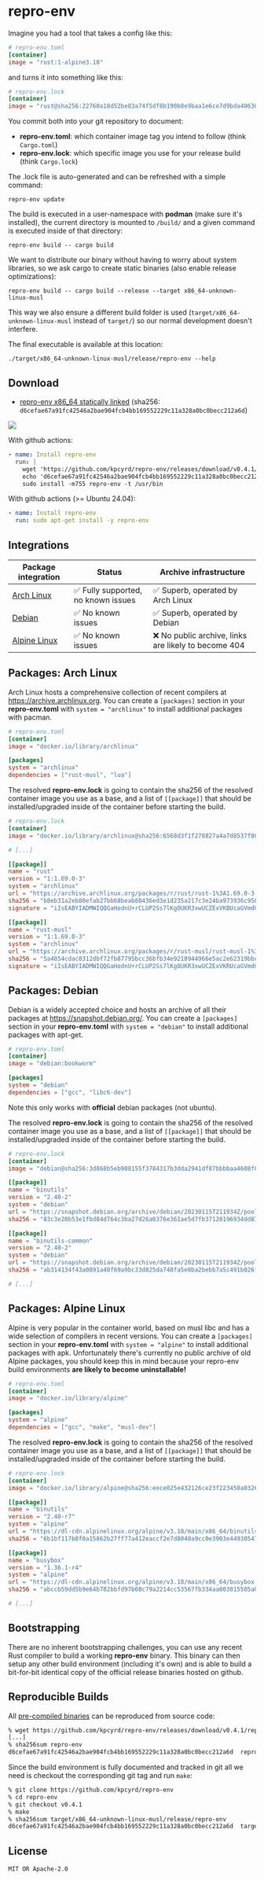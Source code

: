 # repro-env

Imagine you had a tool that takes a config like this:

```toml
# repro-env.toml
[container]
image = "rust:1-alpine3.18"
```

and turns it into something like this:

```toml
# repro-env.lock
[container]
image = "rust@sha256:22760a18d52be83a74f5df8b190b8e9baa1e6ce7d9bda40630acc8ba5328a2fd"
```

You commit both into your git repository to document:

- **repro-env.toml**: which container image tag you intend to follow (think `Cargo.toml`)
- **repro-env.lock**: which specific image you use for your release build (think `Cargo.lock`)

The .lock file is auto-generated and can be refreshed with a simple command:

```
repro-env update
```

The build is executed in a user-namespace with **podman** (make sure it's installed), the current directory is mounted to `/build/` and a given command is executed inside of that directory:

```
repro-env build -- cargo build
```

We want to distribute our binary without having to worry about system libraries, so we ask cargo to create static binaries (also enable release optimizations):

```
repro-env build -- cargo build --release --target x86_64-unknown-linux-musl
```

This way we also ensure a different build folder is used (`target/x86_64-unknown-linux-musl` instead of `target/`) so our normal development doesn't interfere.

The final executable is available at this location:

```
./target/x86_64-unknown-linux-musl/release/repro-env --help
```

## Download

- [repro-env x86_64 statically linked](https://github.com/kpcyrd/repro-env/releases/download/v0.4.1/repro-env) (sha256: `d6cefae67a91fc42546a2bae904fcb4bb169552229c11a328a0bc0becc212a6d`)

[![](https://repology.org/badge/vertical-allrepos/repro-env.svg)](https://repology.org/project/repro-env/versions)

With github actions:

```yaml
- name: Install repro-env
  run: |
    wget 'https://github.com/kpcyrd/repro-env/releases/download/v0.4.1/repro-env'
    echo 'd6cefae67a91fc42546a2bae904fcb4bb169552229c11a328a0bc0becc212a6d  repro-env' | sha256sum -c -
    sudo install -m755 repro-env -t /usr/bin
```

With github actions (>= Ubuntu 24.04):

```yaml
- name: Install repro-env
  run: sudo apt-get install -y repro-env
```

## Integrations

| Package integration                    | Status | Archive infrastructure |
| -------------------------------------- | ------ | ---------------------- |
| [Arch Linux](#packages-arch-linux)     | ✅ Fully supported, no known issues | ✅ Superb, operated by Arch Linux |
| [Debian](#packages-debian)             | ✅ No known issues | ✅ Superb, operated by Debian |
| [Alpine Linux](#packages-alpine-linux) | ✅ No known issues | ❌ No public archive, links are likely to become 404 |

## Packages: Arch Linux

Arch Linux hosts a comprehensive collection of recent compilers at https://archive.archlinux.org. You can create a `[packages]` section in your **repro-env.toml** with `system = "archlinux"` to install additional packages with pacman.

```toml
# repro-env.toml
[container]
image = "docker.io/library/archlinux"

[packages]
system = "archlinux"
dependencies = ["rust-musl", "lua"]
```

The resolved **repro-env.lock** is going to contain the sha256 of the resolved container image you use as a base, and a list of `[[package]]` that should be installed/upgraded inside of the container before starting the build.

```toml
# repro-env.lock
[container]
image = "docker.io/library/archlinux@sha256:6568d3f1f278827a4a7d8537f80c2ae36982829a0c6bccff4cec081774025472"

# [...]

[[package]]
name = "rust"
version = "1:1.69.0-3"
system = "archlinux"
url = "https://archive.archlinux.org/packages/r/rust/rust-1%3A1.69.0-3-x86_64.pkg.tar.zst"
sha256 = "b8eb31a2eb80efab27bb68beab80436ed3e1d235a217c3e24ba973936c95839e"
signature = "iIsEABYIADMWIQQGaHodnU+rCLUP2Ss7lKgOUKR3xwUCZExVKBUcaGVmdGlnQGFyY2hsaW51eC5vcmcACgkQO5SoDlCkd8fQkAD6AudRi2qP3WxSn38OOkSRSITciqRevPaVJgrz03JUBEAA/12h9z8dReD07Lqnltx9QTa3Cxppbv7VpJlTCQuavoMG"

[[package]]
name = "rust-musl"
version = "1:1.69.0-3"
system = "archlinux"
url = "https://archive.archlinux.org/packages/r/rust-musl/rust-musl-1%3A1.69.0-3-x86_64.pkg.tar.zst"
sha256 = "5a4854cdac8312dbf72fb87795bcc36bfb34e9218944966e5ac2e62319bbcf22"
signature = "iIsEABYIADMWIQQGaHodnU+rCLUP2Ss7lKgOUKR3xwUCZExVKRUcaGVmdGlnQGFyY2hsaW51eC5vcmcACgkQO5SoDlCkd8cCMQD/W59RkOVPZDXlnmyY27jW61GC86hXOkSLOKa7XMQtpBoBALSugCkG1clSo/EQDbnuS+UY3268HNBvz6mF6i/hhEsB"
```

## Packages: Debian

Debian is a widely accepted choice and hosts an archive of all their packages at https://snapshot.debian.org/. You can create a `[packages]` section in your **repro-env.toml** with `system = "debian"` to install additional packages with apt-get.

```toml
# repro-env.toml
[container]
image = "debian:bookworm"

[packages]
system = "debian"
dependencies = ["gcc", "libc6-dev"]
```

Note this only works with **official** debian packages (not ubuntu).

The resolved **repro-env.lock** is going to contain the sha256 of the resolved container image you use as a base, and a list of `[[package]]` that should be installed/upgraded inside of the container before starting the build.

```toml
# repro-env.lock
[container]
image = "debian@sha256:3d868b5eb908155f3784317b3dda2941df87bbbbaa4608f84881de66d9bb297b"

[[package]]
name = "binutils"
version = "2.40-2"
system = "debian"
url = "https://snapshot.debian.org/archive/debian/20230115T211934Z/pool/main/b/binutils/binutils_2.40-2_amd64.deb"
sha256 = "83c3e20b53e1fbd84d764c3ba27d26a0376e361ae5d7fb37120196934dd87424"

[[package]]
name = "binutils-common"
version = "2.40-2"
system = "debian"
url = "https://snapshot.debian.org/archive/debian/20230115T211934Z/pool/main/b/binutils/binutils-common_2.40-2_amd64.deb"
sha256 = "ab314134f43a0891a48f69a9bc33d825da748fa5e0ba2bebb7a5c491b026f1a0"

# [...]
```

## Packages: Alpine Linux

Alpine is very popular in the container world, based on musl libc and has a wide selection of compilers in recent versions. You can create a `[packages]` section in your **repro-env.toml** with `system = "alpine"` to install additional packages with apk. Unfortunately there's currently no public archive of old Alpine packages, you should keep this in mind because your repro-env build environments **are likely to become uninstallable!**

```toml
# repro-env.toml
[container]
image = "docker.io/library/alpine"

[packages]
system = "alpine"
dependencies = ["gcc", "make", "musl-dev"]
```

The resolved **repro-env.lock** is going to contain the sha256 of the resolved container image you use as a base, and a list of `[[package]]` that should be installed/upgraded inside of the container before starting the build.

```toml
# repro-env.lock
[container]
image = "docker.io/library/alpine@sha256:eece025e432126ce23f223450a0326fbebde39cdf496a85d8c016293fc851978"

[[package]]
name = "binutils"
version = "2.40-r7"
system = "alpine"
url = "https://dl-cdn.alpinelinux.org/alpine/v3.18/main/x86_64/binutils-2.40-r7.apk"
sha256 = "6b1bf117b8f0a15862b27ff77a412eaccf2e7d8048a9cc0e3903e44930547c80"

[[package]]
name = "busybox"
version = "1.36.1-r4"
system = "alpine"
url = "https://dl-cdn.alpinelinux.org/alpine/v3.18/main/x86_64/busybox-1.36.1-r4.apk"
sha256 = "abccb59dd5b9e64b782bbfd97b08c79a2214cc53567fb334aa003815505a007f"

# [...]
```

## Bootstrapping

There are no inherent bootstrapping challenges, you can use any recent Rust compiler to build a working **repro-env** binary. This binary can then setup any other build environment (including it's own) and is able to build a bit-for-bit identical copy of the official release binaries hosted on github.

## Reproducible Builds

All [pre-compiled binaries](https://github.com/kpcyrd/repro-env/releases) can be reproduced from source code:

```sh
% wget https://github.com/kpcyrd/repro-env/releases/download/v0.4.1/repro-env
[...]
% sha256sum repro-env
d6cefae67a91fc42546a2bae904fcb4bb169552229c11a328a0bc0becc212a6d  repro-env
```

Since the build environment is fully documented and tracked in git all we need is checkout the corresponding git tag and run `make`:

```sh
% git clone https://github.com/kpcyrd/repro-env
% cd repro-env
% git checkout v0.4.1
% make
% sha256sum target/x86_64-unknown-linux-musl/release/repro-env
d6cefae67a91fc42546a2bae904fcb4bb169552229c11a328a0bc0becc212a6d  target/x86_64-unknown-linux-musl/release/repro-env
```

## License

`MIT OR Apache-2.0`
